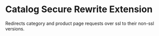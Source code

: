 Catalog Secure Rewrite Extension
======================

Redirects category and product page requests over ssl to their non-ssl versions.
